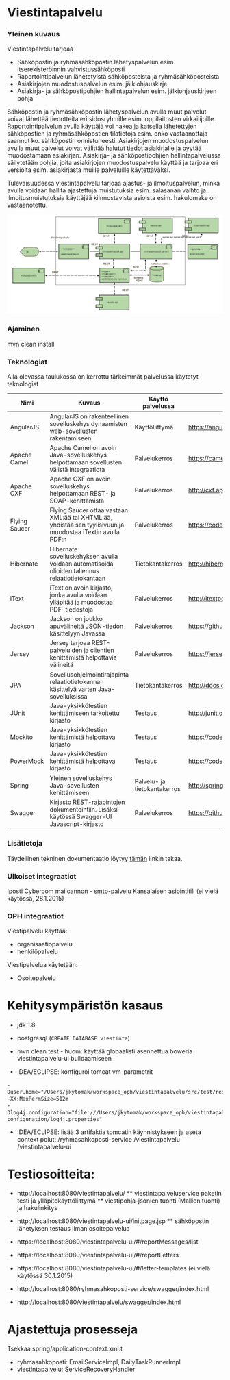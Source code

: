 Viestintapalvelu
================

### Yleinen kuvaus
Viestintäpalvelu tarjoaa
* Sähköpostin ja ryhmäsähköpostin lähetyspalvelun esim. itserekisteröinnin vahvistussähköposti
* Raportointipalvelun lähetetyistä sähköposteista ja ryhmäsähköposteista
* Asiakirjojen muodostuspalvelun esim. jälkiohjauskirje
* Asiakirja- ja sähköpostipohjien hallintapalvelun esim. jälkiohjauskirjeen pohja

Sähköpostin ja ryhmäsähköpostin lähetyspalvelun avulla muut palvelut voivat lähettää tiedotteita eri sidosryhmille esim. oppilaitosten virkailijoille. Raportointipalvelun avulla käyttäjä voi hakea ja katsella lähetettyjen sähköpostien ja ryhmäsähköpostien tilatietoja esim. onko vastaanottaja saannut ko. sähköpostin onnistuneesti. Asiakirjojen muodostuspalvelun avulla muut palvelut voivat välittää halutut tiedot asiakirjalle ja pyytää muodostamaan asiakirjan. Asiakirja- ja sähköpostipohjien hallintapalvelussa säilytetään pohjia, joita asiakirjojen muodostuspalvelu käyttää ja tarjoaa eri versioita esim. asiakirjasta muille palveluille käytettäväksi.

Tulevaisuudessa viestintäpalvelu tarjoaa ajastus- ja ilmoituspalvelun, minkä avulla voidaan hallita ajastettuja muistutuksia esim. salasanan vaihto ja ilmoitusmuistutuksia käyttäjää kiinnostavista asioista esim. hakulomake on vastaanotettu.

![Viestintäpalvelun arkkitehtuuri](doc/img/arkkitehtuuri.png)


### Ajaminen

mvn clean install

### Teknologiat

Alla olevassa taulukossa on kerrottu tärkeimmät palvelussa käytetyt teknologiat

| Nimi          | Kuvaus                                                                                                      | Käyttö palvelussa            | Linkki                                                  |
|---------------|-------------------------------------------------------------------------------------------------------------|------------------------------|---------------------------------------------------------|
| AngularJS     | AngularJS on rakenteellinen sovelluskehys dynaamisten web-sovellusten rakentamiseen                         | Käyttöliittymä               | https://angularjs.org                                   |
| Apache Camel  | Apache Camel on avoin Java-sovelluskehys helpottamaan sovellusten välistä integraatiota                     | Palvelukerros                | https://camel.apache.org                                |
| Apache CXF    | Apache CXF on avoin sovelluskehys helpottamaan REST- ja SOAP-kehittämistä                                   | Palvelukerros                | http://cxf.apache.org                                   |
| Flying Saucer | Flying Saucer ottaa vastaan XML:ää tai XHTML:ää, yhdistää sen tyylisivuun ja muodostaa iTextin avulla PDF:n | Palvelukerros                | https://code.google.com/p/flying-saucer                 |
| Hibernate     | Hibernate sovelluskehyksen avulla voidaan automatisoida olioiden tallennus relaatiotietokantaan             | Tietokantakerros             | http://hibernate.org                                    |
| iText         | iText on avoin kirjasto, jonka avulla voidaan ylläpitää ja muodostaa PDF-tiedostoja                         | Palvelukerros                | http://itextpdf.com                                     |
| Jackson       | Jackson on joukko apuvälineitä JSON-tiedon käsittelyyn Javassa                                              | Palvelukerros                | https://github.com/FasterXML/jackson                    |
| Jersey        | Jersey tarjoaa REST-palveluiden ja clientien kehittämistä helpottavia välineitä                             | Palvelukerros                | https://jersey.java.net/                                |
| JPA           | Sovellusohjelmointirajapinta relaatiotietokannan käsittelyä varten Java-sovelluksissa                       | Tietokantakerros             | http://docs.oracle.com/javaee/6/tutorial/doc/bnbpz.html |
| JUnit         | Java-yksikkötestien kehittämiseen tarkoitettu kirjasto                                                      | Testaus                      | http://junit.org/                                       |
| Mockito       | Java-yksikkötestien kehittämistä helpottava kirjasto                                                        | Testaus                      | https://code.google.com/p/mockito/                      |
| PowerMock     | Java-yksikkötestien kehittämistä helpottava kirjasto                                                        | Testaus                      | https://code.google.com/p/powermock/                    |
| Spring        | Yleinen sovelluskehys Java-sovellusten kehittämiseen                                                        | Palvelu- ja tietokantakerros | http://spring.io/                                       |
| Swagger       | Kirjasto REST-rajapintojen dokumentointiin. Lisäksi käytössä Swagger-UI Javascript-kirjasto                 | Palvelukerros                | https://github.com/wordnik/swagger-core                 |

### Lisätietoja
Täydellinen tekninen dokumentaatio löytyy [tämän](https://confluence.oph.ware.fi/confluence/pages/viewpage.action?pageId=18186424) linkin takaa.

### Ulkoiset integraatiot

Iposti
Cybercom mailcannon - smtp-palvelu
Kansalaisen asiointitili (ei vielä käytössä, 28.1.2015)

### OPH integraatiot

Viestipalvelu käyttää:
* organisaatiopalvelu
* henkilöpalvelu

Viestipalvelua käytetään:
* Osoitepalvelu

# Kehitysympäristön kasaus
* jdk 1.8
* postgresql (`CREATE DATABASE viestinta`)
* mvn clean test - huom: käyttää globaalisti asennettua boweria viestintapalvelu-ui buildaamiseen

* IDEA/ECLIPSE: konfiguroi tomcat vm-parametrit

```
-Duser.home="/Users/jkytomak/workspace_oph/viestintapalvelu/src/test/resources"
-XX:MaxPermSize=512m
-Dlog4j.configuration="file:///Users/jkytomak/workspace_oph/viestintapalvelu/src/test/resources/oph-configuration/log4j.properties"
```
* IDEA/ECLIPSE: lisää 3 artifaktia tomcatin käynnistykseen ja aseta context polut: /ryhmasahkoposti-service /viestintapalvelu /viestintapalvelu-ui

# Testiosoitteita:

* http://localhost:8080/viestintapalvelu/
** viestintapalveluservice paketin testi ja ylläpitokäyttöliittymä
** viestipohja-jsonien tuonti (Mallien tuonti) ja hakulinkitys

* http://localhost:8080/viestintapalvelu-ui/initpage.jsp
** sähköpostin lähetyksen testaus ilman osoitepalvelua

* https://localhost:8080/viestintapalvelu-ui/#/reportMessages/list
* https://localhost:8080/viestintapalvelu-ui/#/reportLetters
* https://localhost:8080/viestintapalvelu-ui/#/letter-templates (ei vielä käytössä 30.1.2015)

* http://localhost:8080/ryhmasahkoposti-service/swagger/index.html
* http://localhost:8080/viestintapalvelu/swagger/index.html

# Ajastettuja prosesseja

Tsekkaa spring/application-context.xml:t

* ryhmasahkoposti: EmailServiceImpl, DailyTaskRunnerImpl
* viestintapalvelu: ServiceRecoveryHandler

